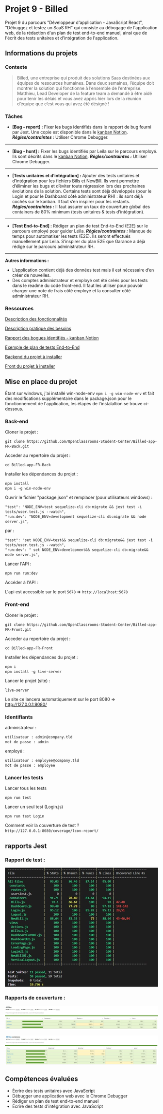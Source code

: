 # Projet 9 - Billed

Projet 9 du parcours "Développeur d'application - JavaScript React", "Débuggez et testez un SaaS RH" qui consiste au débogage de l'application web, de la rédaction d'un plan de test end-to-end manuel, ainsi que de l'écrit des tests unitaires et d'intégration de l'application.  

## Informations du projets

### Contexte
>Billed, une entreprise qui produit des solutions Saas destinées aux équipes de ressources humaines.
Dans deux semaines, l’équipe doit montrer la solution qui fonctionne à l’ensemble de l’entreprise. 
Matthieu, Lead Developer de la feature team a demandé à être aidé pour tenir les délais et vous avez appris hier lors de la réunion d’équipe que c’est vous qui avez été désigné !

### Tâches
- **[Bug - report] :** 
Fixer les bugs identifiés dans le rapport de bug fourni par Jest. Une copie est disponible dans le [kanban Notion](https://www.notion.so/a7a612fc166747e78d95aa38106a55ec?v=2a8d3553379c4366b6f66490ab8f0b90).
***Règles/contraintes :*** 
Utiliser Chrome Debugger.
---
- **[Bug - hunt] :** 
Fixer les bugs identifiés par Leila sur le parcours employé. Ils sont décrits dans le [kanban Notion](https://www.notion.so/a7a612fc166747e78d95aa38106a55ec?v=2a8d3553379c4366b6f66490ab8f0b90).
***Règles/contraintes :*** 
Utiliser Chrome Debugger.
---
- **[Tests unitaires et d’intégration] :** 
Ajouter des tests unitaires et d’intégration pour les fichiers Bills et NewBill. Ils vont permettre d’éliminer les bugs et d’éviter toute régression lors des prochaines évolutions de la solution.
Certains tests sont déjà développés (pour le Login et pour le Dashboard côté administrateur RH) : ils sont déjà cochés sur le kanban. Il faut s’en inspirer pour les restants.
***Règles/contraintes :***
Il faut assurer un taux de couverture global des containers de 80% minimum (tests unitaires & tests d’intégration).
---
- **[Test End-to-End]  :** 
Rédiger un plan de test End-to-End (E2E) sur le parcours employé pour guider Leïla.
***Règles/contraintes :*** 
Manque de temps pour automatiser les tests (E2E). Ils seront effectués manuellement par Leila.
S’inspirer du plan E2E que Garance a déjà rédigé sur le parcours administrateur RH.
---
**Autres informations :**
- L’application contient déjà des données test mais il est nécessaire d’en créer de nouvelles.
- Des comptes administrateur et employé ont été créés pour les tests dans le readme du code front-end. Il faut les utiliser pour pouvoir charger une note de frais côté employé et la consulter côté administrateur RH.


### Ressources

[Description des fonctionnalités](https://s3.eu-west-1.amazonaws.com/course.oc-static.com/projects/DA+JSR_P9/Billed+-+Description+des+fonctionnalite%CC%81s.pdf)

[Description pratique des besoins](https://course.oc-static.com/projects/DA+JSR_P9/Billed+-+Description+pratique+des+besoins+-.pdf)

[Rapport des bogues identifiés - kanban Notion](https://www.notion.so/a7a612fc166747e78d95aa38106a55ec?v=2a8d3553379c4366b6f66490ab8f0b90)

[Exemple de plan de tests End-to-End](https://course.oc-static.com/projects/DA+JSR_P9/Billed+-+E2E+parcours+administrateur.docx)

[Backend du projet à installer](https://github.com/OpenClassrooms-Student-Center/Billed-app-FR-back)

[Front du projet à installer](https://github.com/OpenClassrooms-Student-Center/Billed-app-FR-Front)


## Mise en place du projet
Étant sur windows, j'ai installé win-node-env `npm i -g win-node-env` et fait des modifications supplémentaire dans le package.json pour le fonctionnement de l'application, les étapes de l'instalaltion se trouve ci-dessous.

### Back-end

Cloner le projet :
```
git clone https://github.com/OpenClassrooms-Student-Center/Billed-app-FR-Back.git
```

Acceder au repertoire du projet :
```
cd Billed-app-FR-Back
```

Installer les dépendances du projet :
```
npm install
npm i -g win-node-env 
```

Ouvrir le fichier "package.json" et remplacer (pour utilisateurs windows) :
```
"test": "NODE_ENV=test sequelize-cli db:migrate && jest test -i tests/user.test.js --watch",
"run:dev": "NODE_ENV=development sequelize-cli db:migrate && node server.js",
```
par :
```
"test": "set NODE_ENV=test&& sequelize-cli db:migrate&& jest test -i tests/user.test.js --watch",
"run:dev": " set NODE_ENV=development&& sequelize-cli db:migrate&& node server.js",
```

Lancer l'API :
```
npm run run:dev
```

Accéder à l'API :

L'api est accessible sur le port `5678` => `http://localhost:5678`


### Front-end

Cloner le projet :
```
git clone https://github.com/OpenClassrooms-Student-Center/Billed-app-FR-Front.git
```

Acceder au repertoire du projet :
```
cd Billed-app-FR-Front
```

Installer les dépendances du projet :
```
npm i
npm install -g live-server 
```

Lancer le projet (site) :
```
live-server
```
Le site ce lancera automatiquement sur le port 8080 => http://127.0.0.1:8080/


### Identifiants

administrateur : 
```
utilisateur : admin@company.tld 
mot de passe : admin
```

employé :
```
utilisateur : employee@company.tld
mot de passe : employee
```

### Lancer les tests

Lancer tous les tests
```
npm run test
```

Lancer un seul test (Login.js)
```
npm run test Login
```

Comment voir la couverture de test ?
`http://127.0.0.1:8080/coverage/lcov-report/`


## rapports Jest

### Rapport de test :
![Test](https://github.com/tempetflamer/Assets/blob/main/oc/oc9/tests_report.jpg?raw=true)

### Rapports de couverture :
![Couverture - Tous fichiers](https://github.com/tempetflamer/Assets/blob/main/oc/oc9/coverage_report_all_files.jpg?raw=true)

![Couverture - Conteneurs](https://raw.githubusercontent.com/tempetflamer/Assets/main/oc/oc9/coverage_report_containers.jpg?raw=true)


## Compétences évaluées

- Écrire des tests unitaires avec JavaScript
- Débugger une application web avec le Chrome Debugger
- Rédiger un plan de test end-to-end manuel
- Écrire des tests d'intégration avec JavaScript
